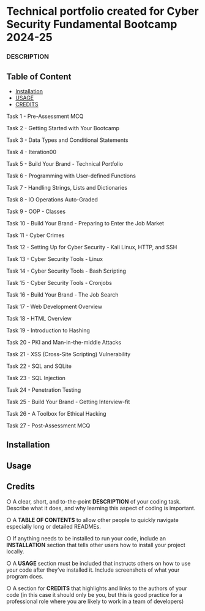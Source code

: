 # Technical portfolio created for Cyber Security Fundamental Bootcamp 2024-25

### DESCRIPTION

## Table of Content
- [Installation](#Installation)
- [USAGE](#Usage)
- [CREDITS](#CREDITS)

Task 1 - Pre-Assessment MCQ

Task 2 - Getting Started with Your Bootcamp

Task 3 - Data Types and Conditional Statements

Task 4 - Iteration00

Task 5 - Build Your Brand - Technical Portfolio

Task 6 - Programming with User-defined Functions

Task 7 - Handling Strings, Lists and Dictionaries

Task 8 - IO Operations	Auto-Graded

Task 9 - OOP - Classes

Task 10 - Build Your Brand - Preparing to Enter the Job Market

Task 11 - Cyber Crimes

Task 12 - Setting Up for Cyber Security - Kali Linux, HTTP, and SSH

Task 13 - Cyber Security Tools - Linux

Task 14 - Cyber Security Tools - Bash Scripting

Task 15 - Cyber Security Tools - Cronjobs

Task 16 - Build Your Brand - The Job Search

Task 17 - Web Development Overview

Task 18 - HTML Overview

Task 19 - Introduction to Hashing

Task 20 - PKI and Man-in-the-middle Attacks

Task 21 - XSS (Cross-Site Scripting) Vulnerability

Task 22 - SQL and SQLite

Task 23 - SQL Injection

Task 24 - Penetration Testing

Task 25 - Build Your Brand - Getting Interview-fit

Task 26 - A Toolbox for Ethical Hacking

Task 27 - Post-Assessment MCQ

## Installation

## Usage

## Credits

○ A clear, short, and to-the-point **DESCRIPTION** of your coding task. Describe what it does, and why learning this aspect of coding is important.

○ A **TABLE OF CONTENTS** to allow other people to quickly navigate especially long or detailed READMEs.

○ If anything needs to be installed to run your code, include an **INSTALLATION** section that tells other users how to install your project locally.

○ A **USAGE** section must be included that instructs others on how to use your code after they’ve installed it. Include screenshots of what your program does.

○ A section for **CREDITS** that highlights and links to the authors of your code (in this case it should only be you, but this is good practice for a professional role where you are likely to work in a team of developers)

